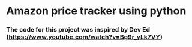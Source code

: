 # Amazon price tracker using python 

### The code for this project was inspired by Dev Ed (https://www.youtube.com/watch?v=Bg9r_yLk7VY) 
